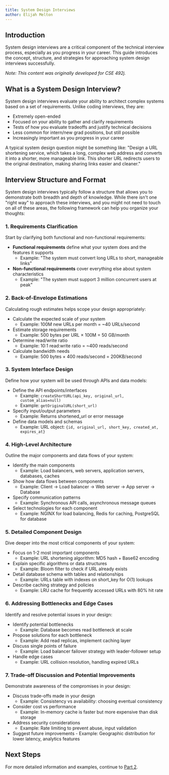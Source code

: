 ```yaml
---
title: System Design Interviews
author: Elijah Melton
---
```

## Introduction

System design interviews are a critical component of the technical interview process, especially as you progress in your career. This guide introduces the concept, structure, and strategies for approaching system design interviews successfully.

_Note: This content was originally developed for CSE 492j._

## What is a System Design Interview?

System design interviews evaluate your ability to architect complex systems based on a set of requirements. Unlike coding interviews, they are:

- Extremely open-ended
- Focused on your ability to gather and clarify requirements
- Tests of how you evaluate tradeoffs and justify technical decisions
- Less common for intern/new grad positions, but still possible
- Increasingly important as you progress in your career

A typical system design question might be something like: "Design a URL shortening service, which takes a long, complex web address and converts it into a shorter, more manageable link. This shorter URL redirects users to the original destination, making sharing links easier and cleaner."

## Interview Structure and Format

System design interviews typically follow a structure that allows you to demonstrate both breadth and depth of knowledge. While there isn't one "right way" to approach these interviews, and you might not need to touch on all of these areas, the following framework can help you organize your thoughts:

### 1. Requirements Clarification

Start by clarifying both functional and non-functional requirements:

- **Functional requirements** define what your system does and the features it supports
    - Example: "The system must convert long URLs to short, manageable links"
- **Non-functional requirements** cover everything else about system characteristics
    - Example: "The system must support 3 million concurrent users at peak"

### 2. Back-of-Envelope Estimations

Calculating rough estimates helps scope your design appropriately:

- Calculate the expected scale of your system
    - Example: 100M new URLs per month = ~40 URLs/second
- Estimate storage requirements
    - Example: 500 bytes per URL × 100M = 50 GB/month
- Determine read/write ratio
    - Example: 10:1 read:write ratio = ~400 reads/second
- Calculate bandwidth needs
    - Example: 500 bytes × 400 reads/second = 200KB/second

### 3. System Interface Design

Define how your system will be used through APIs and data models:

- Define the API endpoints/interfaces
    - Example: `createShortURL(api_key, original_url, custom_alias=null)`
    - Example: `getOriginalURL(short_url)`
- Specify input/output parameters
    - Example: Returns shortened_url or error message
- Define data models and schemas
    - Example: URL object: `{id, original_url, short_key, created_at, expires_at}`

### 4. High-Level Architecture

Outline the major components and data flows of your system:

- Identify the main components
    - Example: Load balancers, web servers, application servers, databases, caches
- Show how data flows between components
    - Example: Client → Load balancer → Web server → App server → Database
- Specify communication patterns
    - Example: Synchronous API calls, asynchronous message queues
- Select technologies for each component
    - Example: NGINX for load balancing, Redis for caching, PostgreSQL for database

### 5. Detailed Component Design

Dive deeper into the most critical components of your system:

- Focus on 1-2 most important components
    - Example: URL shortening algorithm: MD5 hash + Base62 encoding
- Explain specific algorithms or data structures
    - Example: Bloom filter to check if URL already exists
- Detail database schema with tables and relationships
    - Example: URLs table with indexes on short_key for O(1) lookups
- Describe caching strategy and policies
    - Example: LRU cache for frequently accessed URLs with 80% hit rate

### 6. Addressing Bottlenecks and Edge Cases

Identify and resolve potential issues in your design:

- Identify potential bottlenecks
    - Example: Database becomes read bottleneck at scale
- Propose solutions for each bottleneck
    - Example: Add read replicas, implement caching layer
- Discuss single points of failure
    - Example: Load balancer failover strategy with leader-follower setup
- Handle edge cases
    - Example: URL collision resolution, handling expired URLs

### 7. Trade-off Discussion and Potential Improvements

Demonstrate awareness of the compromises in your design:

- Discuss trade-offs made in your design
    - Example: Consistency vs availability: choosing eventual consistency
- Consider cost vs performance
    - Example: In-memory cache is faster but more expensive than disk storage
- Address security considerations
    - Example: Rate limiting to prevent abuse, input validation
- Suggest future improvements
      - Example: Geographic distribution for lower latency, analytics features

## Next Steps

For more detailed information and examples, continue to [Part 2](sys-design-primer.md).

